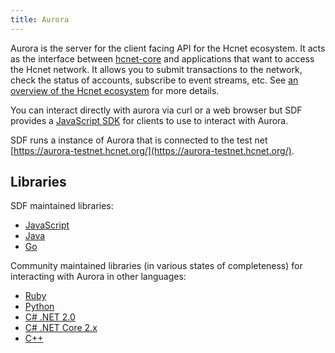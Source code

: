 ```yaml
---
title: Aurora
---
```


Aurora is the server for the client facing API for the Hcnet ecosystem.  It acts as the interface between [hcnet-core](https://www.hcnet.org/developers/learn/hcnet-core) and applications that want to access the Hcnet network. It allows you to submit transactions to the network, check the status of accounts, subscribe to event streams, etc. See [an overview of the Hcnet ecosystem](https://www.hcnet.org/developers/guides/) for more details.

You can interact directly with aurora via curl or a web browser but SDF provides a [JavaScript SDK](https://www.hcnet.org/developers/js-hcnet-sdk/learn/) for clients to use to interact with Aurora.

SDF runs a instance of Aurora that is connected to the test net [https://aurora-testnet.hcnet.org/](https://aurora-testnet.hcnet.org/).

## Libraries

SDF maintained libraries:<br />
- [JavaScript](https://github.com/hcnet/js-hcnet-sdk)
- [Java](https://github.com/hcnet/java-hcnet-sdk)
- [Go](https://github.com/hcnet/go)

Community maintained libraries (in various states of completeness) for interacting with Aurora in other languages:<br>
- [Ruby](https://github.com/hcnet/ruby-hcnet-sdk)
- [Python](https://github.com/HcnetCN/py-hcnet-base)
- [C# .NET 2.0](https://github.com/QuantozTechnology/csharp-hcnet-base)
- [C# .NET Core 2.x](https://github.com/elucidsoft/dotnetcore-hcnet-sdk)
- [C++](https://bitbucket.org/bnogal/hcnetqore/wiki/Home)
